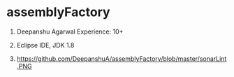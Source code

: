 # assemblyFactory

1. Deepanshu Agarwal
Experience: 10+

2. Eclipse IDE, JDK 1.8

3. https://github.com/DeepanshuA/assemblyFactory/blob/master/sonarLint.PNG

